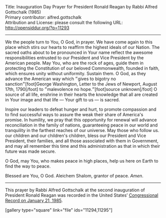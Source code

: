 <html>
<head></head>
<body>
Title: Inauguration Day Prayer for President Ronald Reagan by Rabbi Alfred Gottschalk (1985)<br />
Primary contributor: alfred.gottschalk<br />
Attribution and License: please consult the following URL: <a href="http://opensiddur.org/?p=11293">http://opensiddur.org/?p=11293</a>
<p />
<hr />

<div class="english">

We the people turn to You, O God, in prayer. We have come again to this place which stirs our hearts to reaffirm the highest ideals of our Nation. The sacred oaths about to be pronounced in Your name reflect the awesome responsibilities entrusted to our President and Vice President by the American people. May You, who are the rock of ages, guide them in protecting the Constitution of our beloved Commonwealth, founded in faith, which ensures unity without uniformity. Sustain them. O God, as they advance the American way which ״gives to bigotry no sanction״[foot]George Washington, Letter to the Jews of Newport, August 17th, 1790[/foot] to ״malevolence no hope.״[foot]source unknown[/foot] O source of all life, enshrine in their hearts the knowledge that all are created in Your image and that life — Your gift to us — is sacred.

Inspire our leaders to defeat hunger and hurt, to promote compassion and to find successful ways to assure the weak their share of America's promise. In humility, we pray that this opportunity for renewal will advance reconciliation in the family of nations, guaranteeing peace in our world and tranquility in the farthest reaches of our universe. May those who follow us. our children and our children's children, bless our President and Vice President, their families, and all those associated with them in Government, and may all remember this time and this administration as that in which their future was made secure.

O God, may You, who makes peace in high places, help us here on Earth to find the way to peace.

Blessed are You, O God. Aleichem Shalom, grantor of peace. <em>Amen</em>.

</div>

<hr />

This prayer by Rabbi Alfred Gottschalk at the second inauguration of President Ronald Reagan was recorded in the United States’ <a href="https://archive.org/stream/congressionalrec131aunit#page/n319/mode/2up">Congressional Record on January 21, 1985</a>.

[gallery type="square" link="file" ids="11294,11295"]
</body>
</html>